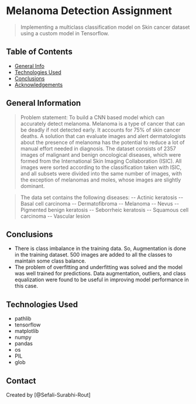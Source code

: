 # Melanoma Detection Assignment


> Implementing a multiclass classification model on Skin cancer dataset using a custom model in Tensorflow.


## Table of Contents
* [General Info](#general-information)
* [Technologies Used](#technologies-used)
* [Conclusions](#conclusions)
* [Acknowledgements](#acknowledgements)

<!-- You can include any other section that is pertinent to your problem -->

## General Information
> Problem statement: To build a CNN based model which can accurately detect melanoma. Melanoma is a type of cancer that can be deadly if not detected early. It accounts for 75% of skin cancer deaths. A solution that can evaluate images and alert dermatologists about the presence of melanoma has the potential to reduce a lot of manual effort needed in diagnosis.
> The dataset consists of 2357 images of malignant and benign oncological diseases, which were formed from the International Skin Imaging Collaboration (ISIC). All images were sorted according to the classification taken with ISIC, and all subsets were divided into the same number of images, with the exception of melanomas and moles, whose images are slightly dominant.

> The data set contains the following diseases:
-- Actinic keratosis
-- Basal cell carcinoma
-- Dermatofibroma
-- Melanoma
-- Nevus
-- Pigmented benign keratosis
-- Seborrheic keratosis
-- Squamous cell carcinoma
-- Vascular lesion


<!-- You don't have to answer all the questions - just the ones relevant to your project. -->

## Conclusions
- There is class imbalance in the training data. So, Augmentation is done in the training dataset. 500 images are added to all the classes to maintain some class balance.
- The problem of overfitting and underfitting was solved and the model was well trained for predictions. Data augmentation, outliers, and class equalization were found to be useful in improving model performance in this case.


<!-- You don't have to answer all the questions - just the ones relevant to your project. -->


## Technologies Used
- pathlib
- tensorflow 
- matplotlib
- numpy
- pandas
- os
- PIL
- glob

<!-- As the libraries versions keep on changing, it is recommended to mention the version of library used in this project -->




## Contact
Created by [@Sefali-Surabhi-Rout]


<!-- Optional -->
<!-- ## License -->
<!-- This project is open source and available under the [... License](). -->

<!-- You don't have to include all sections - just the one's relevant to your project -->